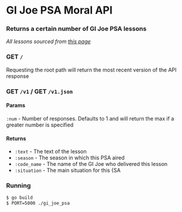 # GI Joe PSA Moral API

### Returns a certain number of GI Joe PSA lessons

*All lessons sourced from [this page](http://www.joeheadquarters.com/joeendings.shtml)*

### GET `/`

Requesting the root path will return the most recent version of the API response

### GET `/v1` / GET `/v1.json`

#### Params

`:num` - Number of responses. Defaults to 1 and will return the max if a greater number is specified

#### Returns

* `:text` - The text of the lesson
* `:season` - The season in which this PSA aired
* `:code_name` - The name of the GI Joe who delivered this lesson
* `:situation` - The main situation for this {SA

### Running

```bash
$ go build
$ PORT=5000 ./gi_joe_psa
```
